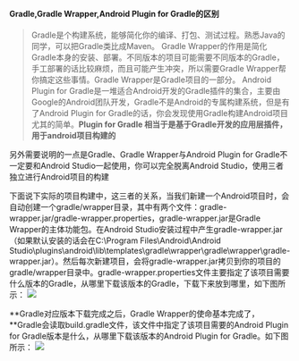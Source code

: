 #### Gradle,Gradle Wrapper,Android Plugin for Gradle的区别

>Gradle是个构建系统，能够简化你的编译、打包、测试过程。熟悉Java的同学，可以把Gradle类比成Maven。
Gradle Wrapper的作用是简化Gradle本身的安装、部署。不同版本的项目可能需要不同版本的Gradle，手工部署的话比较麻烦，而且可能产生冲突，所以需要Gradle Wrapper帮你搞定这些事情。Gradle Wrapper是Gradle项目的一部分。
Android Plugin for Gradle是一堆适合Android开发的Gradle插件的集合，主要由Google的Android团队开发，Gradle不是Android的专属构建系统，但是有了Android Plugin for Gradle的话，你会发现使用Gradle构建Android项目尤其的简单。**Plugin for Gradle 相当于是基于Gradle开发的应用层插件，用于android项目构建的**



另外需要说明的一点是Gradle、Gradle Wrapper与Android Plugin for Gradle不一定要和Android Studio一起使用，你可以完全脱离Android Studio，使用三者独立进行Android项目的构建

下面说下实际的项目构建中，这三者的关系，当我们新建一个Android项目时，会自动创建一个gradle/wrapper目录，其中有两个文件：gradle-wrapper.jar/gradle-wrapper.properties，gradle-wrapper.jar是Gradle Wrapper的主体功能包。在Android Studio安装过程中产生gradle-wrapper.jar（如果默认安装的话会在C:\Program Files\Android\Android Studio\plugins\android\lib\templates\gradle\wrapper\gradle\wrapper\gradle-wrapper.jar）。然后每次新建项目，会将gradle-wrapper.jar拷贝到你的项目的gradle/wrapper目录中。gradle-wrapper.properties文件主要指定了该项目需要什么版本的Gradle，从哪里下载该版本的Gradle，下载下来放到哪里，如下图所示：
![](https://images2017.cnblogs.com/blog/611264/201801/611264-20180107182326299-1882484816.png)

**Gradle对应版本下载完成之后，Gradle Wrapper的使命基本完成了，**Gradle会读取build.gradle文件，该文件中指定了该项目需要的Android Plugin for Gradle版本是什么，从哪里下载该版本的Android Plugin for Gradle。如下图所示：
![](https://images2017.cnblogs.com/blog/611264/201801/611264-20180107184419674-1459842824.png)

